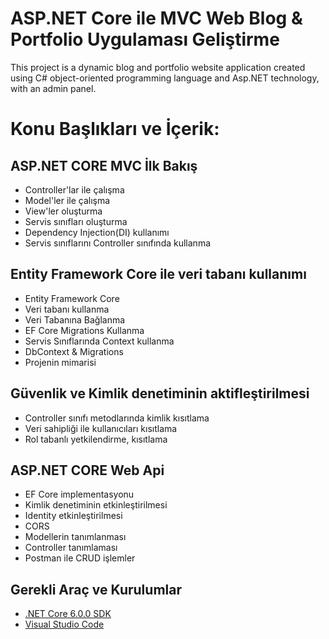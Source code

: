 # ASP.NET Core ile MVC Web Blog & Portfolio Uygulaması Geliştirme 

This project is a dynamic blog and portfolio website application created using C# object-oriented programming language and Asp.NET technology, with an admin panel.

# Konu Başlıkları ve İçerik:

## ASP.NET CORE MVC İlk Bakış

* Controller'lar ile çalışma
* Model'ler ile çalışma
* View'ler oluşturma
* Servis sınıfları oluşturma
* Dependency Injection(DI) kullanımı
* Servis sınıflarını Controller sınıfında kullanma
  
## Entity Framework Core ile veri tabanı kullanımı

* Entity Framework Core 
* Veri tabanı kullanma
* Veri Tabanına Bağlanma
* EF Core Migrations Kullanma
* Servis Sınıflarında Context kullanma
* DbContext & Migrations
* Projenin mimarisi

## Güvenlik ve Kimlik denetiminin aktifleştirilmesi

* Controller sınıfı metodlarında kimlik kısıtlama
* Veri sahipliği ile kullanıcıları kısıtlama
* Rol tabanlı yetkilendirme, kısıtlama
  
## ASP.NET CORE Web Api

* EF Core implementasyonu
* Kimlik denetiminin etkinleştirilmesi
* Identity etkinleştirilmesi
* CORS
* Modellerin tanımlanması
* Controller tanımlaması
* Postman ile CRUD işlemler

## Gerekli Araç ve Kurulumlar

* [.NET Core 6.0.0 SDK](https://dotnet.microsoft.com/download)
* [Visual Studio Code](https://code.visualstudio.com/)
